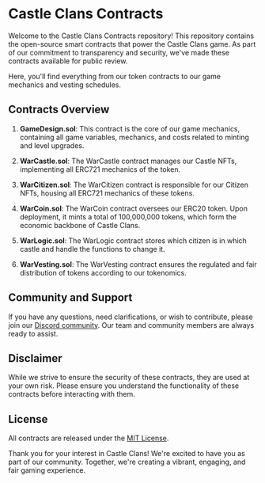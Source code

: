 # Castle Clans Contracts

Welcome to the Castle Clans Contracts repository! This repository contains the open-source smart contracts that power the Castle Clans game. As part of our commitment to transparency and security, we've made these contracts available for public review.

Here, you'll find everything from our token contracts to our game mechanics and vesting schedules.

## Contracts Overview

1. **GameDesign.sol**: This contract is the core of our game mechanics, containing all game variables, mechanics, and costs related to minting and level upgrades.

2. **WarCastle.sol**: The WarCastle contract manages our Castle NFTs, implementing all ERC721 mechanics of the token.

3. **WarCitizen.sol**: The WarCitizen contract is responsible for our Citizen NFTs, housing all ERC721 mechanics of these tokens.

4. **WarCoin.sol**: The WarCoin contract oversees our ERC20 token. Upon deployment, it mints a total of 100,000,000 tokens, which form the economic backbone of Castle Clans.

5. **WarLogic.sol**: The WarLogic contract stores which citizen is in which castle and handle the functions to change it.

6.  **WarVesting.sol**: The WarVesting contract ensures the regulated and fair distribution of tokens according to our tokenomics.

## Community and Support

If you have any questions, need clarifications, or wish to contribute, please join our [Discord community](http://discord.castleclans.com). Our team and community members are always ready to assist.

## Disclaimer

While we strive to ensure the security of these contracts, they are used at your own risk. Please ensure you understand the functionality of these contracts before interacting with them.

## License

All contracts are released under the [MIT License](https://github.com/CastleClans/Contracts/blob/main/LICENSE).

Thank you for your interest in Castle Clans! We're excited to have you as part of our community. Together, we're creating a vibrant, engaging, and fair gaming experience.
